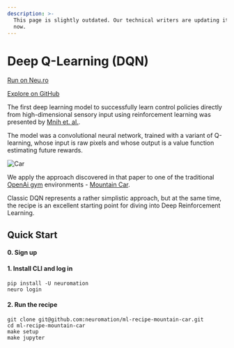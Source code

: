 ```yaml
---
description: >-
  This page is slightly outdated. Our technical writers are updating it right
  now.
---
```


# Deep Q-Learning \(DQN\)

[Run on Neu.ro](https://apps.neu.ro/ml-recipes/mountain-car)

[Explore on GitHub](https://github.com/neuromation/ml-recipe-mountain-car)

The first deep learning model to successfully learn control policies directly from high-dimensional sensory input using reinforcement learning was presented by [Mnih et. al.](https://www.cs.toronto.edu/~vmnih/docs/dqn.pdf).

The model was a convolutional neural network, trained with a variant of Q-learning, whose input is raw pixels and whose output is a value function estimating future rewards.

![Car](https://user-images.githubusercontent.com/1387585/70574334-c090ab80-1b58-11ea-988d-f40afb6642a2.jpg)

We apply the approach discovered in that paper to one of the traditional [OpenAi gym](https://gym.openai.com/) environments - [Mountain Car](https://gym.openai.com/envs/MountainCar-v0/).

Classic DQN represents a rather simplistic approach, but at the same time, the recipe is an excellent starting point for diving into Deep Reinforcement Learning.

## Quick Start

#### 0. Sign up

#### 1. Install CLI and log in

```text
pip install -U neuromation
neuro login
```

#### 2. Run the recipe

```text
git clone git@github.com:neuromation/ml-recipe-mountain-car.git
cd ml-recipe-mountain-car
make setup
make jupyter
```

